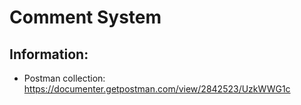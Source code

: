 # Comment System

## Information:
- Postman collection: https://documenter.getpostman.com/view/2842523/UzkWWG1c

